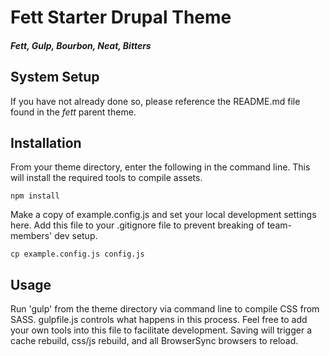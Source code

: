 # Fett Starter Drupal Theme
##### Fett, Gulp, Bourbon, Neat, Bitters

## System Setup

If you have not already done so, please reference the README.md file found in
the *fett* parent theme.

## Installation

From your theme directory, enter the following in the command line. This will
install the required tools to compile assets.

    npm install

Make a copy of example.config.js and set your local development settings here.
Add this file to your .gitignore file to prevent breaking of team-members' dev
setup.

    cp example.config.js config.js

## Usage

Run 'gulp' from the theme directory via command line to compile CSS from SASS.
gulpfile.js controls what happens in this process. Feel free to add your own
tools into this file to facilitate development. Saving will trigger a cache
rebuild, css/js rebuild, and all BrowserSync browsers to reload.

